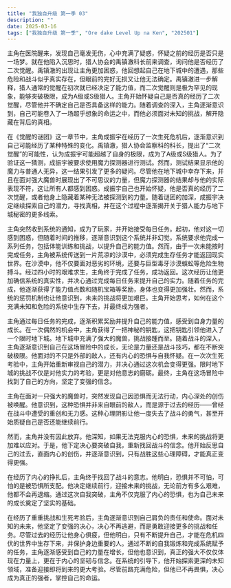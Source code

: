 ```yaml
---
title: "我独自升级 第一季 03"
description: ""
date: 2025-03-16
tags: ["我独自升级 第一季", "Ore dake Level Up na Ken", "202501"]
---
```


主角在医院醒来，发现自己毫发无伤，心中充满了疑惑，怀疑之前的经历是否只是一场梦。就在他陷入沉思时，猎人协会的禹镇澈科长前来调查，询问他是否经历了二次觉醒。禹镇澈的出现让主角更加困惑，他回想起自己在地下城中的遭遇，那些危险和战斗似乎真实存在，但眼前的完好无损又让他无法确定。禹镇澈进一步解释，猎人通常的觉醒在初次就已经决定了能力值，而二次觉醒则是极为罕见的现象，能够突破极限，成为A级或S级猎人。主角开始怀疑自己是否真的经历了二次觉醒，尽管他并不确定自己是否具备这样的能力。随着调查的深入，主角逐渐意识到，自己可能卷入了一场超乎想象的命运之中，而他必须面对未知的挑战，解开隐藏在背后的真相。

在《觉醒的谜团》这一章节中，主角成振宇在经历了一次生死危机后，逐渐意识到自己可能经历了某种特殊的变化。禹镇澈，猎人协会监察科的科长，提出了“二次觉醒”的可能性，认为成振宇可能超越了自身的极限，成为了A级或S级猎人。为了验证这一猜测，成振宇被要求使用魔力探测器进行测试。然而，测试结果显示他的魔力与普通人无异，这一结果引发了更多的疑问。尽管他在地下城中幸存下来，并且在面对强大魔兽时展现出了不可思议的力量，但魔力探测器的结果却与他的实际表现不符，这让所有人都感到困惑。成振宇自己也开始怀疑，他是否真的经历了二次觉醒，或者他身上隐藏着某种无法被探测到的力量。随着谜团的加深，成振宇决定继续探索自己的潜力，寻找真相，并在这个过程中逐渐揭开关于猎人能力与地下城秘密的更多线索。

主角突然收到系统的通知，成为了玩家，并开始接受每日任务。起初，他对这一切感到困惑，但随着时间的推移，逐渐意识到这个系统并非幻觉。系统要求他完成一系列任务，包括体能训练和挑战，以提升自己的能力值。然而，由于一次未能按时完成任务，主角被系统传送到一片荒凉的沙漠中，必须完成生存任务才能返回现实世界。在沙漠中，他不仅要面对恶劣的环境，还要与巨型毒牙沙漠蜈蚣等危险生物搏斗。经过四小时的艰难求生，主角终于完成了任务，成功返回。这次经历让他更加确信系统的真实性，并决心通过完成每日任务来提升自己的实力。随着任务的完成，他逐渐获得了能力值点数和随机宝箱等奖励，身体也变得更加强壮。然而，系统的惩罚机制也让他意识到，未来的挑战将更加艰巨。主角开始思考，如何在这个充满未知和危险的系统中生存下去，并最终成为强者。

主角通过每日任务的完成，逐渐积累奖励并提升自己的能力值，感受到自身力量的成长。在一次偶然的机会中，主角获得了一把神秘的钥匙，这把钥匙引领他进入了一个限时地下城。地下城中充满了强大的魔兽，挑战接踵而至。随着战斗的深入，主角逐渐意识到自己在这场冒险中的成长，无论是力量还是战斗技巧，都在不断突破极限。他面对的不只是外部的敌人，还有内心的恐惧与自我怀疑。在一次次生死考验中，主角开始重新审视自己的潜力，并决心通过这次机会变得更强。限时地下城的挑战不仅是对他实力的考验，更是对他意志的磨砺。最终，主角在这场冒险中找到了自己的方向，坚定了变强的信念。

主角在面对一只强大的魔兽时，突然发现自己因恐惧而无法行动，内心深处的创伤被唤醒。他意识到，这种恐惧并非来自眼前的敌人，而是源于过去的经历——曾经在战斗中遭受的重创和无力感。这种心理阴影让他一度失去了战斗的勇气，甚至开始质疑自己是否还能继续前行。

然而，主角并没有因此放弃。他深知，如果无法克服内心的恐惧，未来的挑战将更加难以应对。于是，他下定决心要突破自我，重新找回战斗的信念。他开始反思自己的过去，直面内心的创伤，并逐渐意识到，只有战胜这些心理障碍，才能真正变得更强。

在经历了内心的挣扎后，主角终于找回了战斗的意志。他明白，恐惧并不可怕，可怕的是被恐惧所支配。他决定继续前行，迎接未来的挑战，无论前方有多么艰难，他都不会再退缩。通过这次自我突破，主角不仅克服了内心的恐惧，也为自己未来的成长奠定了坚实的基础。

在经历了重重挑战和生死考验后，主角逐渐意识到自己肩负的责任和使命。面对未知的未来，他坚定了变强的决心，决心不再逃避，而是勇敢迎接更多的挑战和任务。尽管过去的经历让他身心俱疲，但他明白，只有不断提升自己，才能在危机四伏的世界中生存下来，并保护身边重要的人。通过不断的自我锻炼和完成系统赋予的任务，主角逐渐感受到自己的力量在增长，但他也意识到，真正的强大不仅仅体现在力量上，更在于内心的坚韧与信念。在系统的引导下，他开始探索更深的未知领域，准备迎接即将到来的更大考验。尽管前路充满危险，但他已不再畏惧，决心成为真正的强者，掌控自己的命运。